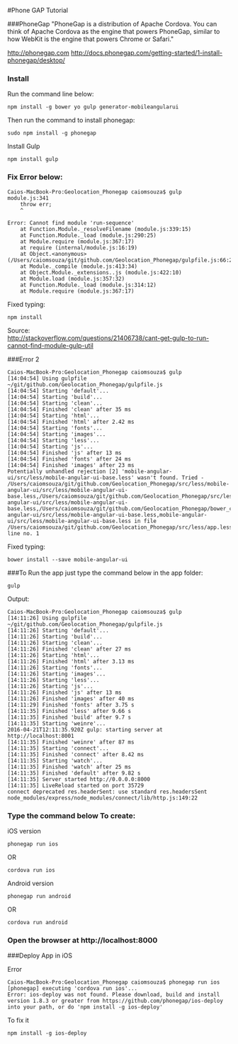 #Phone GAP Tutorial

###PhoneGap
"PhoneGap is a distribution of Apache Cordova. You can think of Apache Cordova as the engine that powers PhoneGap, similar to how WebKit is the engine that powers Chrome or Safari."

http://phonegap.com
http://docs.phonegap.com/getting-started/1-install-phonegap/desktop/

### Install
Run the command line below:

```
npm install -g bower yo gulp generator-mobileangularui
```

Then run the command to install phonegap:
```
sudo npm install -g phonegap
```

Install Gulp
```
npm install gulp
```

### Fix Error below:

```
Caios-MacBook-Pro:Geolocation_Phonegap caiomsouza$ gulp
module.js:341
    throw err;
    ^

Error: Cannot find module 'run-sequence'
    at Function.Module._resolveFilename (module.js:339:15)
    at Function.Module._load (module.js:290:25)
    at Module.require (module.js:367:17)
    at require (internal/module.js:16:19)
    at Object.<anonymous> (/Users/caiomsouza/git/github.com/Geolocation_Phonegap/gulpfile.js:66:22)
    at Module._compile (module.js:413:34)
    at Object.Module._extensions..js (module.js:422:10)
    at Module.load (module.js:357:32)
    at Function.Module._load (module.js:314:12)
    at Module.require (module.js:367:17)

```

Fixed typing:

```
npm install
```

Source:<BR>
http://stackoverflow.com/questions/21406738/cant-get-gulp-to-run-cannot-find-module-gulp-util<BR>


###Error 2

```
Caios-MacBook-Pro:Geolocation_Phonegap caiomsouza$ gulp
[14:04:54] Using gulpfile ~/git/github.com/Geolocation_Phonegap/gulpfile.js
[14:04:54] Starting 'default'...
[14:04:54] Starting 'build'...
[14:04:54] Starting 'clean'...
[14:04:54] Finished 'clean' after 35 ms
[14:04:54] Starting 'html'...
[14:04:54] Finished 'html' after 2.42 ms
[14:04:54] Starting 'fonts'...
[14:04:54] Starting 'images'...
[14:04:54] Starting 'less'...
[14:04:54] Starting 'js'...
[14:04:54] Finished 'js' after 13 ms
[14:04:54] Finished 'fonts' after 24 ms
[14:04:54] Finished 'images' after 23 ms
Potentially unhandled rejection [2] 'mobile-angular-ui/src/less/mobile-angular-ui-base.less' wasn't found. Tried - /Users/caiomsouza/git/github.com/Geolocation_Phonegap/src/less/mobile-angular-ui/src/less/mobile-angular-ui-base.less,/Users/caiomsouza/git/github.com/Geolocation_Phonegap/src/less/mobile-angular-ui/src/less/mobile-angular-ui-base.less,/Users/caiomsouza/git/github.com/Geolocation_Phonegap/bower_components/mobile-angular-ui/src/less/mobile-angular-ui-base.less,mobile-angular-ui/src/less/mobile-angular-ui-base.less in file /Users/caiomsouza/git/github.com/Geolocation_Phonegap/src/less/app.less line no. 1

```

Fixed typing:

```
bower install --save mobile-angular-ui
```

###To Run the app just type the command below in the app folder:

```
gulp
```

Output: 
```
Caios-MacBook-Pro:Geolocation_Phonegap caiomsouza$ gulp
[14:11:26] Using gulpfile ~/git/github.com/Geolocation_Phonegap/gulpfile.js
[14:11:26] Starting 'default'...
[14:11:26] Starting 'build'...
[14:11:26] Starting 'clean'...
[14:11:26] Finished 'clean' after 27 ms
[14:11:26] Starting 'html'...
[14:11:26] Finished 'html' after 3.13 ms
[14:11:26] Starting 'fonts'...
[14:11:26] Starting 'images'...
[14:11:26] Starting 'less'...
[14:11:26] Starting 'js'...
[14:11:26] Finished 'js' after 13 ms
[14:11:26] Finished 'images' after 40 ms
[14:11:29] Finished 'fonts' after 3.75 s
[14:11:35] Finished 'less' after 9.66 s
[14:11:35] Finished 'build' after 9.7 s
[14:11:35] Starting 'weinre'...
2016-04-21T12:11:35.920Z gulp: starting server at http://localhost:8001
[14:11:35] Finished 'weinre' after 87 ms
[14:11:35] Starting 'connect'...
[14:11:35] Finished 'connect' after 8.42 ms
[14:11:35] Starting 'watch'...
[14:11:35] Finished 'watch' after 25 ms
[14:11:35] Finished 'default' after 9.82 s
[14:11:35] Server started http://0.0.0.0:8000
[14:11:35] LiveReload started on port 35729
connect deprecated res.headerSent: use standard res.headersSent node_modules/express/node_modules/connect/lib/http.js:149:22
```

### Type the command below To create:

iOS version
```
phonegap run ios 
```

OR 

```
cordova run ios
```

Android version
```
phonegap run android
```

OR
```
cordova run android
```

### Open the browser at http://localhost:8000

###Deploy App in iOS

Error

```
Caios-MacBook-Pro:Geolocation_Phonegap caiomsouza$ phonegap run ios
[phonegap] executing 'cordova run ios'...
Error: ios-deploy was not found. Please download, build and install version 1.8.3 or greater from https://github.com/phonegap/ios-deploy into your path, or do 'npm install -g ios-deploy'
```

To fix it

```
npm install -g ios-deploy
```








